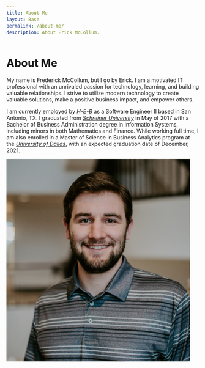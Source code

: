 ```yaml
---
title: About Me
layout: Base
permalink: /about-me/
description: About Erick McCollum.
---
```


# About Me
My name is Frederick McCollum, but I go by Erick. I am a motivated IT
professional with an unrivaled passion for technology, learning, and building
valuable relationships. I strive to utilize modern technology to create valuable
solutions, make a positive business impact, and empower others.

I am currently employed by *[H-E-B](https://www.heb.com/)* as a Software Engineer II based in San Antonio, TX. I graduated from *[Schreiner University](https://schreiner.edu/)* in May of 2017 with a Bachelor of Business Administration degree in Information Systems, including minors in both Mathematics and Finance. While working full time, I am also enrolled in a Master of Science in Business Analytics program at the *[University of Dallas](https://udallas.edu/)*, with an expected graduation date of December, 2021.

<div class="text-center">
    <img src="/assets/images/profileheadshot.png" alt="Professional photo of Erick McCollum." class="w-50 rounded">
</div>